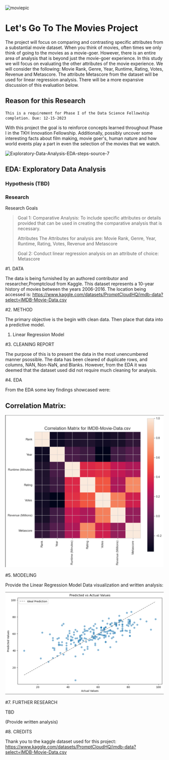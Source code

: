 
![moviepic](https://github.com/deebaby001/LetsGoToTheMovies/assets/14750340/645e92a6-8843-4224-a8f5-425a6c188bf3)

<!DOCTYPE html>  
<html>  
 <body>  
      <h1>Let's Go To The Movies Project</h1> 
 <body>  
</html>

The project will focus on comparing and contrasting specific attributes from a substantial movie dataset. When you think of movies, often times we only think of going to the movies as a movie-goer. However, there is an entire area of analysis that is beyond just the movie-goer experience. In this study we will focus on evaluating the other attributes of the movie experience. We will consider the following: Movie Rank, Genre, Year, Runtime, Rating, Votes, Revenue and Metascore. The attribute Metascore from the dataset will be used for linear regression analysis. There will be a more expansive discussion of this evaluation below. 

<!DOCTYPE html>  
<html>  
 <body>  
      <h2>Reason for this Research</h2> 
 <body>  
</html>

    This is a requirement for Phase I of the Data Science Fellowship completion. Due: 12-15-2023
 With this project the goal is to reinforce concepts learned throughout Phase I in the TKH Innovation Fellowship. Additionally, possibly uncover some interesting facts about film making, movie goer's, human nature and how world events play a part in even the selection of the movies that we watch.

![Exploratory-Data-Analysis-EDA-steps-source-7](https://github.com/deebaby001/LetsGoToTheMovies/assets/14750340/93887d37-6fe3-4fdb-96ea-d4eb2e38caa6)


<!DOCTYPE html>  
<html>  
 <body>  
      <h2>EDA: Exploratory Data Analysis</h2> 
 <body>  
</html>

<!DOCTYPE html>  
<html>  
 <body>  
      <h3>Hypothesis (TBD)</h3> 
 <body>  
</html>

<!DOCTYPE html>  
<html>  
 <body>  
      <h3>Research</h3> 
 <body>  
</html>

Research Goals
> Goal 1: Comparative Analysis:  To include specific attributes or details provided that can be used in creating the comparative analysis that is necessary.
>
> Attributes
> The Attributes for analysis are: Movie Rank, Genre, Year, Runtime, Rating, Votes, Revenue and Metascore
> 
> Goal 2: Conduct linear regression analysis on an attribute of choice: Metascore


#1. DATA

The data is being furnished by an authored contributor and researcher,Promptcloud from Kaggle. This dataset represents a 10-year history of movies between the years 2006-2016.
The location being accessed is: https://www.kaggle.com/datasets/PromptCloudHQ/imdb-data?select=IMDB-Movie-Data.csv

#2. METHOD

The primary objective is the begin with clean data. Then place that data into a predictive model. 
1. Linear Regression Model

#3. CLEANING REPORT

The purpose of this is to present the data in the most unencumbered manner psossible. The data has been cleared of duplicate rows, and columns, NAN, Non-NaN, and Blanks. However, from the EDA it was deemed that the dataset used did not require much cleaning for analysis. 

#4. EDA

From the EDA some key findings showcased were:

## Correlation Matrix:

![Alt text](images/Correlation_Matrix.png)


#5. MODELING

Provide the Linear Regression Model Data visualization and written analysis:

![Alt text](images/Model.png)

#7. FURTHER RESEARCH

TBD

(Provide written analysis)

#8. CREDITS

Thank you to the kaggle dataset used for this project:  https://www.kaggle.com/datasets/PromptCloudHQ/imdb-data?select=IMDB-Movie-Data.csv













